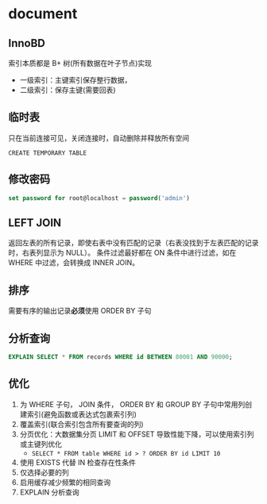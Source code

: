 # document

## InnoBD

索引本质都是 B+ 树(所有数据在叶子节点)实现

- 一级索引：主键索引保存整行数据，
- 二级索引：保存主键(需要回表)

## 临时表

只在当前连接可见，关闭连接时，自动删除并释放所有空间

```shell
CREATE TEMPORARY TABLE
```

## 修改密码

```sql
set password for root@localhost = password('admin')
```

## LEFT JOIN

返回左表的所有记录，即使右表中没有匹配的记录（右表没找到于左表匹配的记录时，右表列显示为 NULL）。
条件过滤最好都在 ON 条件中进行过滤，如在 WHERE 中过滤，会转换成 INNER JOIN。

## 排序

需要有序的输出记录**必须**使用 ORDER BY 子句

## 分析查询

```sql
EXPLAIN SELECT * FROM records WHERE id BETWEEN 80001 AND 90000;
```

## 优化

1. 为 WHERE 子句， JOIN 条件， ORDER BY 和 GROUP BY 子句中常用列创建索引(避免函数或表达式包裹索引列)
2. 覆盖索引(联合索引包含所有要查询的列)
3. 分页优化：大数据集分页 LIMIT 和 OFFSET 导致性能下降，可以使用索引列或主键列优化
   - `SELECT * FROM table WHERE id > ? ORDER BY id LIMIT 10`
4. 使用 EXISTS 代替 IN 检查存在性条件
5. 仅选择必要的列
6. 启用缓存减少频繁的相同查询
7. EXPLAIN 分析查询
